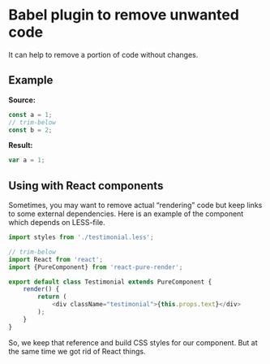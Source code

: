 # Babel plugin to remove unwanted code

It can help to remove a portion of code without changes.

## Example

**Source:**

```js
const a = 1;
// trim-below
const b = 2;
```

**Result:**

```js
var a = 1;
```

## Using with React components

Sometimes, you may want to remove actual “rendering” code but keep links to some external dependencies.
Here is an example of the component which depends on LESS-file.

```js
import styles from './testimonial.less';

// trim-below
import React from 'react';
import {PureComponent} from 'react-pure-render';

export default class Testimonial extends PureComponent {
	render() {
		return (
			<div className="testimonial">{this.props.text}</div>
		);
	}
}
```

So, we keep that reference and build CSS styles for our component.
But at the same time we got rid of React things.
